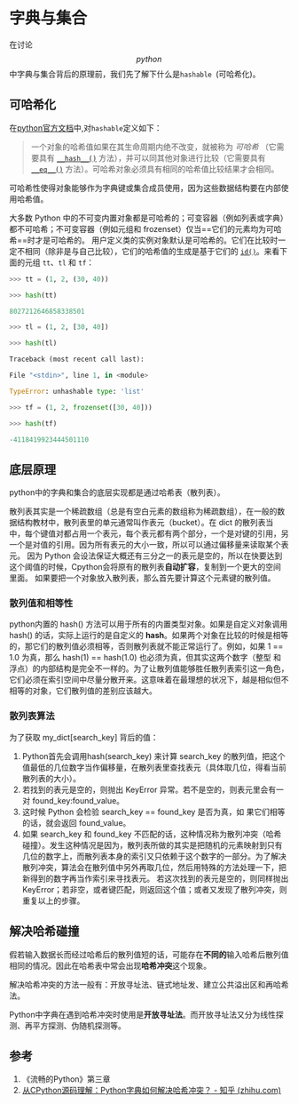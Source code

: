 # 字典与集合

在讨论$$python$$中字典与集合背后的原理前，我们先了解下什么是`hashable `(可哈希化)。

## 可哈希化

在[python官方文档](https://docs.python.org/zh-cn/3/glossary.html#term-hashable)中,对`hashable`定义如下：

>一个对象的哈希值如果在其生命周期内绝不改变，就被称为 *可哈希* （它需要具有 [`__hash__()`](https://docs.python.org/zh-cn/3/reference/datamodel.html#object.__hash__) 方法），并可以同其他对象进行比较（它需要具有 [`__eq__()`](https://docs.python.org/zh-cn/3/reference/datamodel.html#object.__eq__) 方法）。可哈希对象必须具有相同的哈希值比较结果才会相同。

可哈希性使得对象能够作为字典键或集合成员使用，因为这些数据结构要在内部使用哈希值。

大多数 Python 中的不可变内置对象都是可哈希的；可变容器（例如列表或字典）都不可哈希；不可变容器（例如元组和 frozenset）仅当==它们的元素均为可哈希==时才是可哈希的。 用户定义类的实例对象默认是可哈希的。它们在比较时一定不相同（除非是与自己比较），它们的哈希值的生成是基于它们的 [`id()`](https://docs.python.org/zh-cn/3/library/functions.html#id)。来看下面的元组 `tt`、`tl` 和 `tf`： 

```python
>>> tt = (1, 2, (30, 40)) 

>>> hash(tt) 

8027212646858338501 

>>> tl = (1, 2, [30, 40]) 

>>> hash(tl) 

Traceback (most recent call last): 

File "<stdin>", line 1, in <module> 

TypeError: unhashable type: 'list' 

>>> tf = (1, 2, frozenset([30, 40])) 

>>> hash(tf) 

-4118419923444501110 
```

## 底层原理

python中的字典和集合的底层实现都是通过哈希表（散列表）。

散列表其实是一个稀疏数组（总是有空白元素的数组称为稀疏数组），在一般的数据结构教材中，散列表里的单元通常叫作表元（bucket）。在 dict 的散列表当中，每个键值对都占用一个表元，每个表元都有两个部分，一个是对键的引用，另一个是对值的引用。因为所有表元的大小一致，所以可以通过偏移量来读取某个表元。 因为 Python 会设法保证大概还有三分之一的表元是空的，所以在快要达到这个阈值的时候，Cpython会将原有的散列表**自动扩容**，复制到一个更大的空间里面。 如果要把一个对象放入散列表，那么首先要计算这个元素键的散列值。

### 散列值和相等性

python内置的 hash() 方法可以用于所有的内置类型对象。如果是自定义对象调用 hash() 的话，实际上运行的是自定义的 __hash__。如果两个对象在比较的时候是相等的，那它们的散列值必须相等，否则散列表就不能正常运行了。例如，如果 1 == 1.0 为真，那么 hash(1) == hash(1.0) 也必须为真，但其实这两个数字（整型 和浮点）的内部结构是完全不一样的。为了让散列值能够胜任散列表索引这一角色，它们必须在索引空间中尽量分散开来。这意味着在最理想的状况下，越是相似但不相等的对象，它们散列值的差别应该越大。

### 散列表算法 

为了获取 my_dict[search_key] 背后的值：

1. Python首先会调用hash(search_key) 来计算 search_key 的散列值，把这个值最低的几位数字当作偏移量，在散列表里查找表元（具体取几位，得看当前散列表的大小）。
2. 若找到的表元是空的，则抛出 KeyError 异常。若不是空的，则表元里会有一对 found_key:found_value。 
3. 这时候 Python 会检验 search_key == found_key 是否为真，如 果它们相等的话，就会返回 found_value。
4. 如果 search_key 和 found_key 不匹配的话，这种情况称为散列冲突（哈希碰撞）。发生这种情况是因为，散列表所做的其实是把随机的元素映射到只有几位的数字上，而散列表本身的索引又只依赖于这个数字的一部分。为了解决散列冲突，算法会在散列值中另外再取几位，然后用特殊的方法处理一下，把新得到的数字再当作索引来寻找表元。 若这次找到的表元是空的，则同样抛出 KeyError；若非空，或者键匹配，则返回这个值；或者又发现了散列冲突，则重复以上的步骤。

## 解决哈希碰撞

假若输入数据长而经过哈希后的散列值短的话，可能存在**不同的**输入哈希后散列值相同的情况。因此在哈希表中常会出现**哈希冲突**这个现象。

解决哈希冲突的方法一般有：开放寻址法、链式地址发、建立公共溢出区和再哈希法。

Python中字典在遇到哈希冲突时使用是**开放寻址法**。而开放寻址法又分为线性探测、再平方探测、伪随机探测等。

## 参考

1. 《流畅的Python》第三章
2. [从CPython源码理解：Python字典如何解决哈希冲突？ - 知乎 (zhihu.com)](https://zhuanlan.zhihu.com/p/365804855)